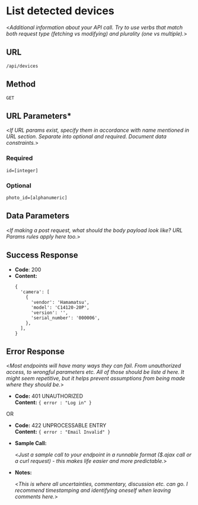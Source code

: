 # List detected devices

  <_Additional information about your API call. Try to use verbs that match both request type (fetching vs modifying) and plurality (one vs multiple)._>

## URL

  `/api/devices`

## Method
  
  `GET`
  
## URL Parameters*

   <_If URL params exist, specify them in accordance with name mentioned in URL section. Separate into optional and required. Document data constraints._> 

### Required
 
   `id=[integer]`

### Optional
 
   `photo_id=[alphanumeric]`

## Data Parameters

  <_If making a post request, what should the body payload look like? URL Params rules apply here too._>

## Success Response

* **Code**: 200 <br />
* **Content:** 
    ```
    {
      'camera': [
        {
          'vendor': 'Hamamatsu',
          'model': 'C14120-20P',
          'version': '',
          'serial_number': '000006',
        },
      ],
    }
    ```
 
## Error Response

  <_Most endpoints will have many ways they can fail. From unauthorized access, to wrongful parameters etc. All of those should be liste d here. It might seem repetitive, but it helps prevent assumptions from being made where they should be._>

  * **Code:** 401 UNAUTHORIZED <br />
    **Content:** `{ error : "Log in" }`

  OR

  * **Code:** 422 UNPROCESSABLE ENTRY <br />
    **Content:** `{ error : "Email Invalid" }`

* **Sample Call:**

  <_Just a sample call to your endpoint in a runnable format ($.ajax call or a curl request) - this makes life easier and more predictable._> 

* **Notes:**

  <_This is where all uncertainties, commentary, discussion etc. can go. I recommend timestamping and identifying oneself when leaving comments here._> 
